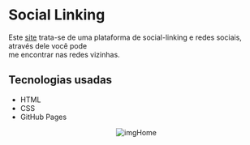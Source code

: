 # Social Linking

Este [site](https://lucasmsilva2.github.io/me/) trata-se de uma plataforma de social-linking e redes sociais, através dele você pode <br />me encontrar nas redes vizinhas.

## Tecnologias usadas
* HTML
* CSS
* GitHub Pages

<p align="center">
  <img src="https://github.com/LucasMSilva2/social-linking/blob/main/image/index.jpg" alt="imgHome"/>
</p>

